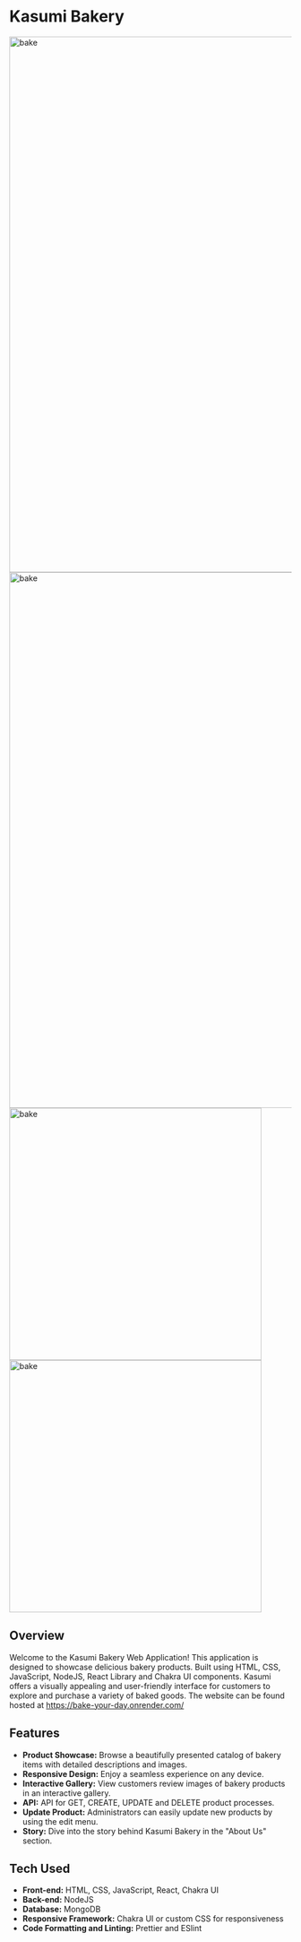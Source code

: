 # Kasumi Bakery
<img width="956" alt="bake" src="https://i.ibb.co/48pPMJS/Screenshot-2025-01-11-at-13-31-15.png">
<img width="956" alt="bake" src="https://i.ibb.co/bgNJtGH/Screenshot-2025-01-11-at-13-40-47.png">
<img width="450"  alt="bake" src="https://i.ibb.co/WyWB4t3/Screenshot-2025-01-11-at-13-52-31.png">
<img width="450" alt="bake" src="https://i.ibb.co/BLcTPzc/Screenshot-2025-01-11-at-13-55-31.png">


## Overview
 Welcome to the Kasumi Bakery Web Application! This application is designed to showcase delicious bakery products. Built using HTML, CSS, JavaScript, NodeJS, React Library and Chakra UI components. Kasumi offers a visually appealing and user-friendly interface for customers to explore and purchase a variety of baked goods. The website can be found hosted at https://bake-your-day.onrender.com/

 ## Features

- **Product Showcase:** Browse a beautifully presented catalog of bakery items with detailed descriptions and images.
- **Responsive Design:** Enjoy a seamless experience on any device.
- **Interactive Gallery:** View customers review images of bakery products in an interactive gallery.
- **API:** API for GET, CREATE, UPDATE and DELETE product processes.
- **Update Product:** Administrators can easily update new products by using the edit menu.
- **Story:** Dive into the story behind Kasumi Bakery in the "About Us" section.

## Tech Used

- **Front-end:** HTML, CSS, JavaScript, React, Chakra UI
- **Back-end:** NodeJS
- **Database:** MongoDB
- **Responsive Framework:** Chakra UI or custom CSS for responsiveness
- **Code Formatting and Linting:** Prettier and ESlint




